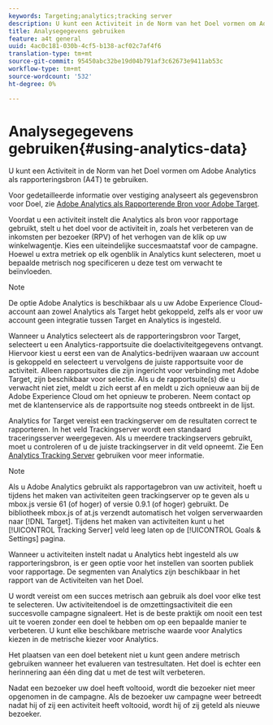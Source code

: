 ```yaml
---
keywords: Targeting;analytics;tracking server
description: U kunt een Activiteit in de Norm van het Doel vormen om Adobe Analytics als rapporteringsbron (A4T) te gebruiken.
title: Analysegegevens gebruiken
feature: a4t general
uuid: 4ac0c181-030b-4cf5-b138-acf02c7af4f6
translation-type: tm+mt
source-git-commit: 95450abc32be19d04b791af3c62673e9411ab53c
workflow-type: tm+mt
source-wordcount: '532'
ht-degree: 0%

---
```



# Analysegegevens gebruiken{#using-analytics-data}

U kunt een Activiteit in de Norm van het Doel vormen om Adobe Analytics als rapporteringsbron (A4T) te gebruiken.

Voor gedetailleerde informatie over vestiging analyseert als gegevensbron voor Doel, zie [Adobe Analytics als Rapporterende Bron voor Adobe Target](/help/c-integrating-target-with-mac/a4t/a4t.md).

Voordat u een activiteit instelt die Analytics als bron voor rapportage gebruikt, stelt u het doel voor de activiteit in, zoals het verbeteren van de inkomsten per bezoeker (RPV) of het verhogen van de klik op uw winkelwagentje. Kies een uiteindelijke succesmaatstaf voor de campagne. Hoewel u extra metriek op elk ogenblik in Analytics kunt selecteren, moet u bepaalde metrisch nog specificeren u deze test om verwacht te beïnvloeden.

>[!NOTE]
>
>De optie Adobe Analytics is beschikbaar als u uw Adobe Experience Cloud-account aan zowel Analytics als Target hebt gekoppeld, zelfs als er voor uw account geen integratie tussen Target en Analytics is ingesteld.

Wanneer u Analytics selecteert als de rapporteringsbron voor Target, selecteert u een Analytics-rapportsuite die doelactiviteitgegevens ontvangt. Hiervoor kiest u eerst een van de Analytics-bedrijven waaraan uw account is gekoppeld en selecteert u vervolgens de juiste rapportsuite voor de activiteit. Alleen rapportsuites die zijn ingericht voor verbinding met Adobe Target, zijn beschikbaar voor selectie. Als u de rapportsuite(s) die u verwacht niet ziet, meldt u zich eerst af en meldt u zich opnieuw aan bij de Adobe Experience Cloud om het opnieuw te proberen. Neem contact op met de klantenservice als de rapportsuite nog steeds ontbreekt in de lijst.

Analytics for Target vereist een trackingserver om de resultaten correct te rapporteren. In het veld Trackingserver wordt een standaard traceringsserver weergegeven. Als u meerdere trackingservers gebruikt, moet u controleren of u de juiste trackingserver in dit veld opneemt. Zie Een [Analytics Tracking Server](/help/c-integrating-target-with-mac/a4t/analytics-tracking-server.md#task_72077BA7E93C4A65A715A18F32228823) gebruiken voor meer informatie.

>[!NOTE]
>
>Als u Adobe Analytics gebruikt als rapportagebron van uw activiteit, hoeft u tijdens het maken van activiteiten geen trackingserver op te geven als u mbox.js versie 61 (of hoger) of versie 0.9.1 (of hoger) gebruikt. De bibliotheek mbox.js of at.js verzendt automatisch het volgen serverwaarden naar [!DNL Target]. Tijdens het maken van activiteiten kunt u het [!UICONTROL Tracking Server] veld leeg laten op de [!UICONTROL Goals & Settings] pagina.

Wanneer u activiteiten instelt nadat u Analytics hebt ingesteld als uw rapporteringsbron, is er geen optie voor het instellen van soorten publiek voor rapportage. De segmenten van Analytics zijn beschikbaar in het rapport van de Activiteiten van het Doel.

U wordt vereist om een succes metrisch aan gebruik als doel voor elke test te selecteren. Uw activiteitendoel is de omzettingsactiviteit die een succesvolle campagne signaleert. Het is de beste praktijk om nooit een test uit te voeren zonder een doel te hebben om op een bepaalde manier te verbeteren. U kunt elke beschikbare metrische waarde voor Analytics kiezen in de metrische kiezer voor Analytics.

Het plaatsen van een doel betekent niet u kunt geen andere metrisch gebruiken wanneer het evalueren van testresultaten. Het doel is echter een herinnering aan één ding dat u met de test wilt verbeteren.

Nadat een bezoeker uw doel heeft voltooid, wordt die bezoeker niet meer opgenomen in de campagne. Als de bezoeker uw campagne weer betreedt nadat hij of zij een activiteit heeft voltooid, wordt hij of zij geteld als nieuwe bezoeker.
